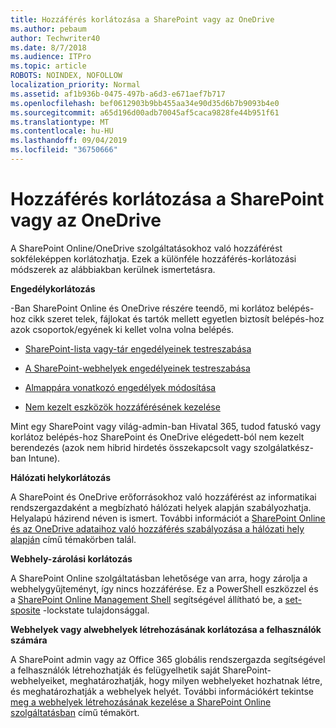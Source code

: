 ```yaml
---
title: Hozzáférés korlátozása a SharePoint vagy az OneDrive
ms.author: pebaum
author: Techwriter40
ms.date: 8/7/2018
ms.audience: ITPro
ms.topic: article
ROBOTS: NOINDEX, NOFOLLOW
localization_priority: Normal
ms.assetid: af1b936b-0475-497b-a6d3-e671aef7b717
ms.openlocfilehash: bef0612903b9bb455aa34e90d35d6b7b9093b4e0
ms.sourcegitcommit: a65d196d00adb70045af5caca9828fe44b951f61
ms.translationtype: MT
ms.contentlocale: hu-HU
ms.lasthandoff: 09/04/2019
ms.locfileid: "36750666"
---
```

# <a name="restrict-access-in-sharepoint-or-onedrive"></a>Hozzáférés korlátozása a SharePoint vagy az OneDrive

A SharePoint Online/OneDrive szolgáltatásokhoz való hozzáférést sokféleképpen korlátozhatja. Ezek a különféle hozzáférés-korlátozási módszerek az alábbiakban kerülnek ismertetásra. 

**Engedélykorlátozás**

-Ban SharePoint Online és OneDrive részére teendő, mi korlátoz belépés-hoz cikk szeret telek, fájlokat és tartók mellett egyetlen biztosít belépés-hoz azok csoportok/egyének ki kellet volna volna belépés.

- [SharePoint-lista vagy-tár engedélyeinek testreszabása](https://support.office.com/article/Customize-permissions-for-a-SharePoint-list-or-library-02d770f3-59eb-4910-a608-5f84cc297782)

- [A SharePoint-webhelyek engedélyeinek testreszabása](https://docs.microsoft.com/sharepoint/customize-sharepoint-site-permissions)

- [Almappára vonatkozó engedélyek módosítása](https://support.office.com/article/Change-the-permissions-on-a-subfolder-5427BD7C-F20A-4F75-8CF2-5359DD45A1A6)

- [Nem kezelt eszközök hozzáférésének kezelése](https://docs.microsoft.com/sharepoint/control-access-from-unmanaged-devices)

Mint egy SharePoint vagy világ-admin-ban Hivatal 365, tudod fatuskó vagy korlátoz belépés-hoz SharePoint és OneDrive elégedett-ból nem kezelt berendezés (azok nem hibrid hirdetés összekapcsolt vagy szolgálatkész-ban Intune).

**Hálózati helykorlátozás**

A SharePoint és OneDrive erőforrásokhoz való hozzáférést az informatikai rendszergazdaként a megbízható hálózati helyek alapján szabályozhatja. Helyalapú házirend néven is ismert. További információt a [SharePoint Online és az OneDrive adataihoz való hozzáférés szabályozása a hálózati hely alapján](https://docs.microsoft.com/sharepoint/control-access-based-on-network-location) című témakörben talál.

**Webhely-zárolási korlátozás** 

A SharePoint Online szolgáltatásban lehetősége van arra, hogy zárolja a webhelygyűjteményt, így nincs hozzáférése. Ez a PowerShell eszközzel és a [SharePoint Online Management Shell](https://docs.microsoft.com/powershell/sharepoint/sharepoint-online/connect-sharepoint-online?view=sharepoint-ps) segítségével állítható be, a [set-sposite](https://docs.microsoft.com/powershell/module/sharepoint-online/set-sposite?view=sharepoint-ps) -lockstate tulajdonsággal.

**Webhelyek vagy alwebhelyek létrehozásának korlátozása a felhasználók számára**

A SharePoint admin vagy az Office 365 globális rendszergazda segítségével a felhasználók létrehozhatják és felügyelhetik saját SharePoint-webhelyeiket, meghatározhatják, hogy milyen webhelyeket hozhatnak létre, és meghatározhatják a webhelyek helyét. További információkért tekintse [meg a webhelyek létrehozásának kezelése a SharePoint Online szolgáltatásban](https://docs.microsoft.com/sharepoint/manage-site-creation) című témakört.

